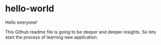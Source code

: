 # hello-world

Hello everyone!

This Github readme file is going to be deeper and deeper insights. So lets start the process of learning new application. 
